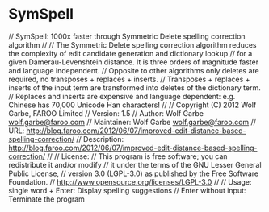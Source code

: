 SymSpell
========

// SymSpell: 1000x faster through Symmetric Delete spelling correction algorithm
//
// The Symmetric Delete spelling correction algorithm reduces the complexity of edit candidate generation and dictionary lookup 
// for a given Damerau-Levenshtein distance. It is three orders of magnitude faster and language independent.
// Opposite to other algorithms only deletes are required, no transposes + replaces + inserts.
// Transposes + replaces + inserts of the input term are transformed into deletes of the dictionary term.
// Replaces and inserts are expensive and language dependent: e.g. Chinese has 70,000 Unicode Han characters!
//
// Copyright (C) 2012 Wolf Garbe, FAROO Limited
// Version: 1.5
// Author: Wolf Garbe <wolf.garbe@faroo.com>
// Maintainer: Wolf Garbe <wolf.garbe@faroo.com>
// URL: http://blog.faroo.com/2012/06/07/improved-edit-distance-based-spelling-correction/
// Description: http://blog.faroo.com/2012/06/07/improved-edit-distance-based-spelling-correction/
//
// License:
// This program is free software; you can redistribute it and/or modify
// it under the terms of the GNU Lesser General Public License, 
// version 3.0 (LGPL-3.0) as published by the Free Software Foundation.
// http://www.opensource.org/licenses/LGPL-3.0
//
// Usage: single word + Enter:  Display spelling suggestions
//        Enter without input:  Terminate the program

